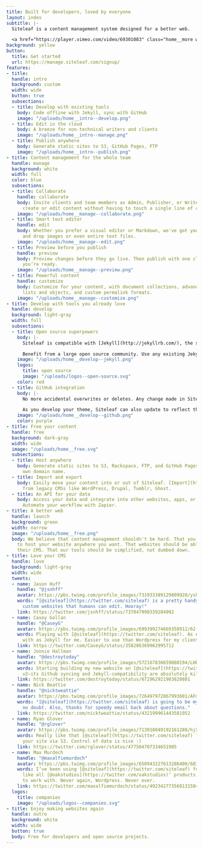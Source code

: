 ```yaml
---
title: Built for developers, loved by everyone
layout: index
subtitle: |-
  Siteleaf is a content management system designed for a better web.

  <a href="https://player.vimeo.com/video/69301083" class="home__more white"><svg class="icon icon--play white" x="0px" y="0px" viewBox="0 0 24 24" xml:space="preserve"><g><path d="M21.3,12c0,5.1-4.2,9.3-9.3,9.3S2.7,17.1,2.7,12S6.9,2.7,12,2.7S21.3,6.9,21.3,12z M20,12c0-4.4-3.6-8-8-8s-8,3.6-8,8 s3.6,8,8,8S20,16.4,20,12z M9.3,8l7.3,4l-7.3,4V8z M10.7,13.7l3.2-1.7l-3.2-1.7V13.7z"/></g></svg>Watch the intro</a>
background: yellow
button:
  title: Get started
  url: https://manage.siteleaf.com/signup/
features:
- title: 
  handle: intro
  background: custom
  width: wide
  button: true
  subsections:
  - title: Develop with existing tools
    body: Code offline with Jekyll, sync with GitHub
    image: "/uploads/home__intro--develop.png"
  - title: Edit in the cloud
    body: A breeze for non-technical writers and clients
    image: "/uploads/home__intro--manage.png"
  - title: Publish anywhere
    body: Generate static sites to S3, GitHub Pages, FTP
    image: "/uploads/home__intro--publish.png"
- title: Content management for the whole team
  handle: manage
  background: white
  width: full
  color: blue
  subsections:
  - title: Collaborate
    handle: collaborate
    body: Invite clients and team members as Admin, Publisher, or Writer. Let them
      create or edit content without having to touch a single line of code.
    image: "/uploads/home__manage--collaborate.png"
  - title: Smart text editor
    handle: edit
    body: Whether you prefer a visual editor or Markdown, we've got you covered. Drag
      and drop images or even entire text files.
    image: "/uploads/home__manage--edit.png"
  - title: Preview before you publish
    handle: preview
    body: Preview changes before they go live. Then publish with one click whenever
      you’re ready.
    image: "/uploads/home__manage--preview.png"
  - title: Powerful content
    handle: customize
    body: Customize for your content, with document collections, advanced metadata
      lists and objects, and custom permalink formats.
    image: "/uploads/home__manage--customize.png"
- title: Develop with tools you already love
  handle: develop
  background: light-gray
  width: full
  subsections:
  - title: Open source superpowers
    body: |-
      Siteleaf is compatible with [Jekyll](http://jekyllrb.com/), the static site generator for over half a million websites on GitHub Pages.

      Benefit from a large open source community. Use any existing Jekyll theme, or write your own using [Liquid](https://shopify.github.io/liquid/), [Sass](http://sass-lang.com/), and [CoffeeScript](http://coffeescript.org/).
    image: "/uploads/home__develop--jekyll.png"
    logos:
      title: open source
      image: "/uploads/logos--open-source.svg"
    color: red
  - title: GitHub integration
    body: |-
      No more accidental overwrites or deletes. Any change made in Siteleaf can be synced to [GitHub](https://github.com/), where you can see a log of edits, who made them, and roll back to any state, giving you a time machine for your content.

      As you develop your theme, Siteleaf can also update to reflect the changes you push to GitHub. Fits right into your existing workflow.
    image: "/uploads/home__develop--github.png"
    color: purple
- title: Free your content
  handle: free
  background: dark-gray
  width: wide
  image: "/uploads/home__free.svg"
  subsections:
  - title: Host anywhere
    body: Generate static sites to S3, Rackspace, FTP, and GitHub Pages, and use your
      own domain name.
  - title: Import and export
    body: Easily move your content into or out of Siteleaf. [Import](http://import.jekyllrb.com/)
      from legacy CMSs like WordPress, Drupal, Tumblr, Ghost.
  - title: An API for your data
    body: Access your data and integrate into other websites, apps, or anything else.
      Automate your workflow with Zapier.
- title: A better web
  handle: launch
  background: green
  width: narrow
  image: "/uploads/home__free.png"
  body: We believe that content management shouldn't be hard. That you should be able
    to host your website anywhere you want. That websites should be able to outlive
    their CMS. That our tools should be simplified, not dumbed down.
- title: Love your CMS
  handle: love
  background: light-gray
  width: wide
  tweets:
  - name: Jason Huff
    handle: "@jsnhff"
    avatar: https://pbs.twimg.com/profile_images/731933389129809920/yshfSBTD_bigger.jpg
    words: "[@siteleaf](https://twitter.com/siteleaf) is a pretty handy tool for making
      custom websites that humans can edit. Hooray!"
    link: https://twitter.com/jsnhff/status/737047990339284992
  - name: Casey Gollan
    handle: "@CaseyG"
    avatar: https://pbs.twimg.com/profile_images/699399274669350912/62-rUSw-_bigger.jpg
    words: Playing with [@siteleaf](https://twitter.com/siteleaf). As nimble to build
      with as Jekyll for me. Easier to use than Wordpress for my client.
    link: https://twitter.com/CaseyG/status/358286369962995712
  - name: Jonnie Hallman
    handle: "@destroytoday"
    avatar: https://pbs.twimg.com/profile_images/572167830659080194/LHbfvECN_bigger.jpeg
    words: Starting building my new website on [@siteleaf](https://twitter.com/siteleaf)
      v2—its Github syncing and Jekyll-compatibility are absolutely killer.
    link: https://twitter.com/destroytoday/status/672962921903820801
  - name: Nick Beattie
    handle: "@nicktweattie"
    avatar: https://pbs.twimg.com/profile_images/726497972867993601/AFm_QUPQ_bigger.jpg
    words: "[@siteleaf](https://twitter.com/siteleaf) is going to be my CMS of choice,
      no doubt. Also, thanks for speedy email back about questions."
    link: https://twitter.com/nicktweattie/status/432199961443581952
  - name: Ryan Glover
    handle: "@rglover"
    avatar: https://pbs.twimg.com/profile_images/713918049192161280/hjXxZdva_bigger.jpg
    words: Really like that [@siteleaf](https://twitter.com/siteleaf) let's you host
      your site via S3. Control of data is nice :)
    link: https://twitter.com/rglover/status/477504707334651905
  - name: Max Murdoch
    handle: "@maxalfiemurdoch"
    avatar: https://pbs.twimg.com/profile_images/650943227613286400/6OIjh7RJ_bigger.jpg
    words: I’ve been using [@siteleaf](https://twitter.com/siteleaf) for 30 mins and,
      like all [@oakstudios](https://twitter.com/oakstudios)’ products, it’s a dream
      to work with. Never again, Wordpress. Never ever.
    link: https://twitter.com/maxalfiemurdoch/status/492342773560131584
  logos:
    title: companies
    image: "/uploads/logos--companies.svg"
- title: Enjoy making websites again
  handle: outro
  background: white
  width: wide
  button: true
  body: Free for developers and open source projects.
---
```


